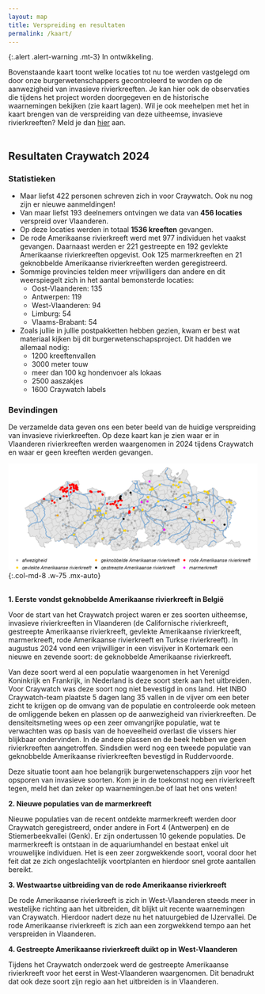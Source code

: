 ```yaml
---
layout: map
title: Verspreiding en resultaten
permalink: /kaart/
---
```


{:.alert .alert-warning .mt-3} 
In ontwikkeling.

Bovenstaande kaart toont welke locaties tot nu toe werden vastgelegd om door onze burgerwetenschappers gecontroleerd te worden op de aanwezigheid van invasieve rivierkreeften. Je kan hier ook de observaties die tijdens het project worden doorgegeven en de historische waarnemingen bekijken (zie kaart lagen). Wil je ook meehelpen met het in kaart brengen van de verspreiding van deze uitheemse, invasieve rivierkreeften? Meld je dan [hier](/aanmelden/) aan.
<br><br>

## Resultaten Craywatch 2024

### Statistieken
- Maar liefst 422 personen schreven zich in voor Craywatch. Ook nu nog zijn er nieuwe aanmeldingen! 
- Van maar liefst 193 deelnemers ontvingen we data van **456 locaties** verspreid over Vlaanderen.
- Op deze locaties werden in totaal **1536 kreeften** gevangen.
- De rode Amerikaanse rivierkreeft werd met 977 individuen het vaakst gevangen. Daarnaast werden er 221 gestreepte en 192 gevlekte Amerikaanse rivierkreeften opgevist. Ook 125 marmerkreeften en 21 geknobbelde Amerikaanse rivierkreeften werden geregistreerd.
- Sommige provincies telden meer vrijwilligers dan andere en dit weerspiegelt zich in het aantal bemonsterde locaties:
	- Oost-Vlaanderen: 135
	- Antwerpen: 119
	- West-Vlaanderen: 94
	- Limburg: 54
	- Vlaams-Brabant: 54
- Zoals jullie in jullie postpakketten hebben gezien, kwam er best wat materiaal kijken bij dit burgerwetenschapsproject. Dit hadden we allemaal nodig:
	- 1200 kreeftenvallen
	- 3000 meter touw
	- meer dan 100 kg hondenvoer als lokaas
	- 2500 aaszakjes
	- 1600 Craywatch labels

### Bevindingen
De verzamelde data geven ons een beter beeld van de huidige verspreiding van invasieve rivierkreeften. Op deze kaart kan je zien waar er in Vlaanderen rivierkreeften werden waargenomen in 2024 tijdens Craywatch en waar er geen kreeften werden gevangen.

 ![image](/assets/images/kaart_resultaten.png){:.col-md-8 .w-75 .mx-auto}
<br><br>

**1. Eerste vondst geknobbelde Amerikaanse rivierkreeft in België**

Voor de start van het Craywatch project waren er zes soorten uitheemse, invasieve rivierkreeften in Vlaanderen (de Californische rivierkreeft, gestreepte Amerikaanse rivierkreeft, gevlekte Amerikaanse rivierkreeft, marmerkreeft, rode Amerikaanse rivierkreeft en Turkse rivierkreeft). In augustus 2024 vond een vrijwilliger in een visvijver in Kortemark een nieuwe en zevende soort: de geknobbelde Amerikaanse rivierkreeft. 

Van deze soort werd al een populatie waargenomen in het Verenigd Koninkrijk en Frankrijk, in Nederland is deze soort sterk aan het uitbreiden. Voor Craywatch was deze soort nog niet bevestigd in ons land. Het INBO Craywatch-team plaatste 5 dagen lang 35 vallen in de vijver om een beter zicht te krijgen op de omvang van de populatie en controleerde ook meteen de omliggende beken en plassen op de aanwezigheid van rivierkreeften. De densiteitsmeting wees op een zeer omvangrijke populatie, wat te verwachten was op basis van de hoeveelheid overlast die vissers hier blijkbaar ondervinden. In de andere plassen en de beek hebben we geen rivierkreeften aangetroffen. Sindsdien werd nog een tweede populatie van geknobbelde Amerikaanse rivierkreeften bevestigd in Ruddervoorde.

Deze situatie toont aan hoe belangrijk burgerwetenschappers zijn voor het opsporen van invasieve soorten. Kom je in de toekomst nog een rivierkreeft tegen, meld het dan zeker op waarnemingen.be of laat het ons weten!

**2. Nieuwe populaties van de marmerkreeft**

Nieuwe populaties van de recent ontdekte marmerkreeft werden door Craywatch geregistreerd, onder andere in Fort 4 (Antwerpen) en de Stiemerbeekvallei (Genk). Er zijn ondertussen 10 gekende populaties. De marmerkreeft is ontstaan in de aquariumhandel en bestaat enkel uit vrouwelijke individuen. Het is een zeer zorgwekkende soort, vooral door het feit dat ze zich ongeslachtelijk voortplanten en hierdoor snel grote aantallen bereikt. 

**3. Westwaartse uitbreiding van de rode Amerikaanse rivierkreeft**

De rode Amerikaanse rivierkreeft is zich in West-Vlaanderen steeds meer in westelijke richting aan het uitbreiden, dit blijkt uit recente waarnemingen van Craywatch. Hierdoor nadert deze nu het natuurgebied de IJzervallei. De rode Amerikaanse rivierkreeft is zich aan een zorgwekkend tempo aan het verspreiden in Vlaanderen.

**4. Gestreepte Amerikaanse rivierkreeft duikt op in West-Vlaanderen**

Tijdens het Craywatch onderzoek werd de gestreepte Amerikaanse rivierkreeft voor het eerst in West-Vlaanderen waargenomen. Dit benadrukt dat ook deze soort zijn regio aan het uitbreiden is in Vlaanderen.

